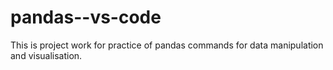 # pandas--vs-code
This is project work for practice of pandas commands for data manipulation and visualisation.
